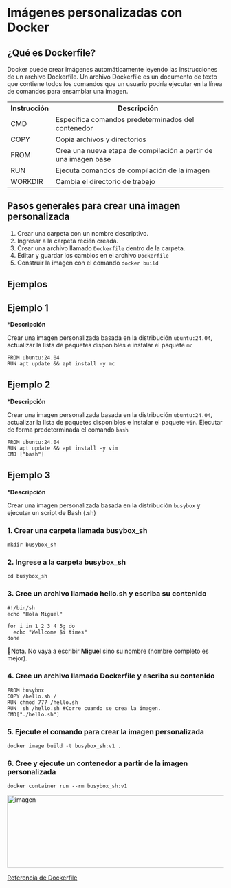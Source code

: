# Imágenes personalizadas con Docker

## ¿Qué es Dockerfile?

Docker puede crear imágenes automáticamente leyendo las instrucciones de un archivo Dockerfile. Un archivo Dockerfile es un documento de texto que contiene todos los comandos que un usuario podría ejecutar en la línea de comandos para ensamblar una imagen.

<table>
  <tr>
    <th>Instrucción</th>
    <th>Descripción</th>
  </tr>
  <tr>
    <td>CMD</td>
    <td>Especifica comandos predeterminados del contenedor</td>
  </tr>
  <tr>
    <td>COPY</td>
    <td>Copia archivos y directorios</td>
  <tr>
    <td>FROM</td>
    <td>Crea una nueva etapa de compilación a partir de una imagen base</td>
  </tr>
  <tr>
    <td>RUN</td>
    <td>Ejecuta comandos de compilación de la imagen</td>
  </tr>
  <tr>
    <td>WORKDIR</td>
    <td>Cambia el directorio de trabajo</td>
  </tr>
</table>

## Pasos generales para crear una imagen personalizada
1. Crear una carpeta con un nombre descriptivo.
2. Ingresar a la carpeta recién creada.
3. Crear una archivo llamado `Dockerfile` dentro de la carpeta.
4. Editar y guardar los cambios en el archivo `Dockerfile`
5. Construir la imagen con el comando `docker build` 

## Ejemplos

## Ejemplo 1

***Descripción**

Crear una imagen personalizada basada en la distribución `ubuntu:24.04`, actualizar la lista de paquetes disponibles e instalar el paquete `mc`   

```
FROM ubuntu:24.04
RUN apt update && apt install -y mc
```

## Ejemplo 2

***Descripción**

Crear una imagen personalizada basada en la distribución `ubuntu:24.04`, actualizar la lista de paquetes disponibles e instalar el paquete `vin`. Ejecutar de forma predeterminada el comando `bash`   

```
FROM ubuntu:24.04
RUN apt update && apt install -y vim
CMD ["bash"]
```

## Ejemplo 3

***Descripción**

Crear una imagen personalizada basada en la distribución `busybox` y ejecutar un script de Bash (.sh)  

### 1. Crear una carpeta llamada busybox_sh

```
mkdir busybox_sh
```

### 2. Ingrese a la carpeta busybox_sh

```
cd busybox_sh
```

### 3. Cree un archivo llamado hello.sh y escriba su contenido

```
#!/bin/sh
echo "Hola Miguel"

for i in 1 2 3 4 5; do
  echo "Wellcome $i times"
done
```
📑Nota. No vaya a escribir **Miguel** sino su nombre (nombre completo es mejor).  

### 4. Cree un archivo llamado Dockerfile y escriba su contenido

```
FROM busybox
COPY /hello.sh /
RUN chmod 777 /hello.sh
RUN  sh /hello.sh #Corre cuando se crea la imagen.
CMD["./hello.sh"]
```

### 5. Ejecute el comando para crear la imagen personalizada

```
docker image build -t busybox_sh:v1 .
```

### 6. Cree y ejecute un contenedor a partir de la imagen personalizada

```
docker container run --rm busybox_sh:v1
```
<img width="779" height="169" alt="imagen" src="https://github.com/user-attachments/assets/af3097d9-6112-4b16-8e08-6c715982dc64" />

[Referencia de Dockerfile](https://docs.docker.com/reference/dockerfile/)  
